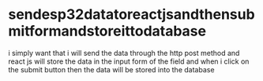 # sendesp32datatoreactjsandthensubmitformandstoreittodatabase
i simply want that i will send the data through the http post method and react js will store the data in the input form of the field and when i click on the submit button then the data will be stored into the database
